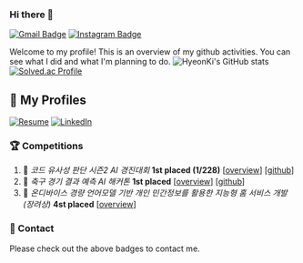 ### Hi there 👋

[![Gmail Badge](https://img.shields.io/badge/Gmail-d14836?style=flat-square&logo=Gmail&logoColor=white&link=mailto:gusrl12101210@gmail.com)](mailto:gusrl12101210@gmail.com)
[![Instagram Badge](https://img.shields.io/badge/Instagram-E4405F?style=flat-square&logo=Instagram&logoColor=white&link=https://www.instagram.com/affjljoo3581)](https://www.instagram.com/hyeon__kki/)

Welcome to my profile! This is an overview of my github activities. You can see what I did and what I'm planning to do.
![HyeonKi's GitHub stats](https://github-readme-stats.vercel.app/api?username=Hyeon-kki&show_icons=true&theme=default)
[![Solved.ac Profile](http://mazassumnida.wtf/api/generate_badge?boj=your-boj-id)](https://solved.ac/gusrl1210)
## 📄 My Profiles
[![Resume](https://img.shields.io/badge/CV-Download-blue?style=flat-square&logo=readthedocs)](https://your-cv-link.com)
[![LinkedIn](https://img.shields.io/badge/LinkedIn-Profile-blue?style=flat-square&logo=linkedin)](https://www.linkedin.com/in/hyeon-kki/)

### 🏆 Competitions
  1. 🥇 *코드 유사성 판단 시즌2 AI 경진대회* **1st placed (1/228)** [[overview](https://dacon.io/competitions/official/236228/overview/description)] [[github](https://github.com/GNOEYHEAT/CodeSim_cpp)]<br/>
  2. 🥇 *축구 경기 결과 예측 AI 해커톤* **1st placed** [[overview](https://dacon.io/competitions/official/236246/overview/description)] [[github](https://github.com/Hyeon-kki/DACON/tree/main/soccer)]<br/>
  3. 🥉 *온디바이스 경량 언어모델 기반 개인 민간정보를 활용한 지능형 홈 서비스 개발 (장려상)* **4st placed** [[overview](https://uric.korea.ac.kr/main/main.html)]<br/>
### 💬 Contact
Please check out the above badges to contact me.
